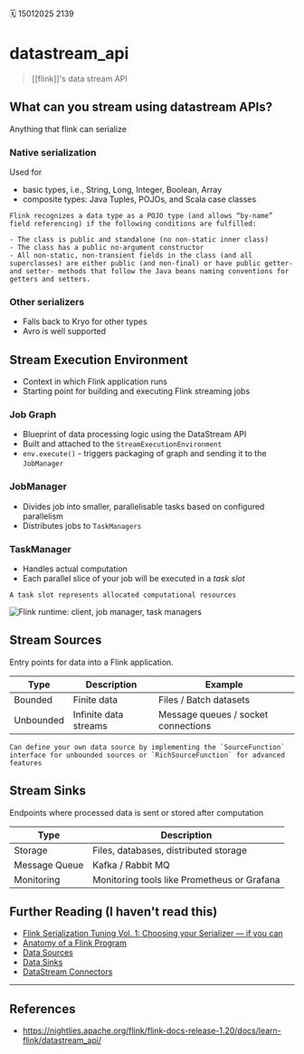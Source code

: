 🗓️ 15012025 2139

# datastream_api

> [[flink]]'s data stream API

## What can you stream using datastream APIs?
Anything that flink can serialize

### Native serialization

Used for
- basic types, i.e., String, Long, Integer, Boolean, Array
- composite types: Java Tuples, POJOs, and Scala case classes

```ad-note
Flink recognizes a data type as a POJO type (and allows “by-name” field referencing) if the following conditions are fulfilled:

- The class is public and standalone (no non-static inner class)
- The class has a public no-argument constructor
- All non-static, non-transient fields in the class (and all superclasses) are either public (and non-final) or have public getter- and setter- methods that follow the Java beans naming conventions for getters and setters.

```

### Other serializers
- Falls back to Kryo for other types
- Avro is well supported
## Stream Execution Environment
- Context in which Flink application runs
- Starting point for building and executing Flink streaming jobs

### Job Graph
- Blueprint of data processing logic using the DataStream API
- Built and attached to the `StreamExecutionEnvironment`
- `env.execute()` - triggers packaging of graph and sending it to the `JobManager`

### JobManager
- Divides job into smaller, parallelisable tasks based on configured parallelism
- Distributes jobs to `TaskManagers`

### TaskManager
- Handles actual computation
-  Each parallel slice of your job will be executed in a _task slot_

```ad-note
A task slot represents allocated computational resources
```

![Flink runtime: client, job manager, task managers](https://nightlies.apache.org/flink/flink-docs-release-1.20/fig/distributed-runtime.svg)

## Stream Sources
Entry points for data into a Flink application.

| Type      | Description           | Example                             |
| --------- | --------------------- | ----------------------------------- |
| Bounded   | Finite data           | Files / Batch datasets              |
| Unbounded | Infinite data streams | Message queues / socket connections |

```ad-note
Can define your own data source by implementing the `SourceFunction` interface for unbounded sources or `RichSourceFunction` for advanced features
```

## Stream Sinks
Endpoints where processed data is sent or stored after computation

| Type          | Description                                 |
| ------------- | ------------------------------------------- |
| Storage       | Files, databases, distributed storage       |
| Message Queue | Kafka / Rabbit MQ                           |
| Monitoring    | Monitoring tools like Prometheus or Grafana |

## Further Reading (I haven't read this)

- [Flink Serialization Tuning Vol. 1: Choosing your Serializer — if you can](https://flink.apache.org/news/2020/04/15/flink-serialization-tuning-vol-1.html)
- [Anatomy of a Flink Program](https://nightlies.apache.org/flink/flink-docs-release-1.20/docs/dev/datastream/overview/#anatomy-of-a-flink-program)
- [Data Sources](https://nightlies.apache.org/flink/flink-docs-release-1.20/docs/dev/datastream/overview/#data-sources)
- [Data Sinks](https://nightlies.apache.org/flink/flink-docs-release-1.20/docs/dev/datastream/overview/#data-sinks)
- [DataStream Connectors](https://nightlies.apache.org/flink/flink-docs-release-1.20/docs/connectors/datastream/overview/)

---

## References
- https://nightlies.apache.org/flink/flink-docs-release-1.20/docs/learn-flink/datastream_api/
